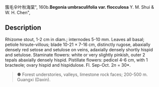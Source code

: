 簇毛伞叶秋海棠",
160b.**Begonia umbraculifolia var. flocculosa** Y. M. Shui & W. H. Chen",

## Description
Rhizome stout, 1-2 cm in diam.; internodes 5-10 mm. Leaves all basal; petiole hirsute-villous; blade 10-21 × 7-16 cm, distinctly rugose, abaxially densely red setose and setulose on veins, adaxially densely shortly hispid and setulose. Staminate flowers: white or very slightly pinkish, outer 2 tepals abaxially densely hispid. Pistillate flowers: pedicel 4-6 cm, with 1 bracteole; ovary hispid and hispidulose. Fl. Sep-Oct. 2*n* = 30*.

> ● Forest understories, valleys, limestone rock faces; 200-500 m. Guangxi (Daxin).
